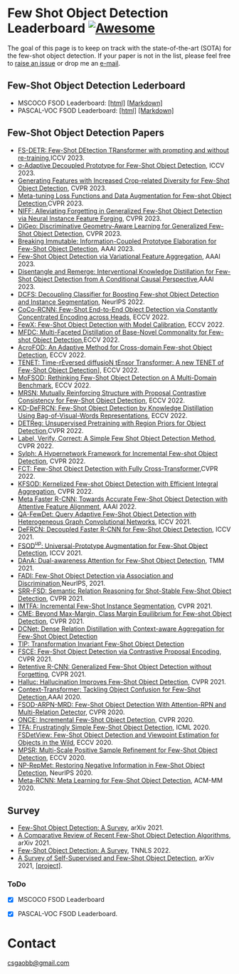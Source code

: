 # Few Shot Object Detection Leaderboard [![Awesome](https://awesome.re/badge.svg)](https://awesome.re)

The goal of this page is to keep on track with the state-of-the-art (SOTA) for the few-shot object detection.
If your paper is not in the list, please feel free to [raise an issue](https://github.com/gaobb/Few-Shot-Object-Detection-Papers/issues) or drop me an [e-mail](mailto:csgaobb@gmail.com?subject=[GitHub]%fewshot%papers).

## Few-Shot Object Detection Lederboard 
- MSCOCO FSOD Leaderboard: [[html]](https://csgaobb.github.io/Projects/mscoco-fsod.html) [[Markdown]](https://github.com/gaobb/Few-Shot-Object-Detection-Papers/blob/master/mscoco-fsod.md)
- PASCAL-VOC FSOD Leaderboard: [[html]](https://csgaobb.github.io/Projects/pascalvoc-fsod.html) [[Markdown]](https://github.com/gaobb/Few-Shot-Object-Detection-Papers/blob/master/pascalvoc-fsod.md)

## Few-Shot Object Detection Papers
- [FS-DETR: Few-Shot DEtection TRansformer with prompting and without re-training](https://openaccess.thecvf.com/content/ICCV2023/papers/Bulat_FS-DETR_Few-Shot_DEtection_TRansformer_with_Prompting_and_without_Re-Training_ICCV_2023_paper.pdf),ICCV 2023.
- [σ-Adaptive Decoupled Prototype for Few-Shot Object Detection](https://openaccess.thecvf.com/content/ICCV2023/papers/Du_s-Adaptive_Decoupled_Prototype_for_Few-Shot_Object_Detection_ICCV_2023_paper.pdf), ICCV 2023.
- [Generating Features with Increased Crop-related Diversity for Few-Shot Object Detection](https://openaccess.thecvf.com/content/CVPR2023/papers/Xu_Generating_Features_With_Increased_Crop-Related_Diversity_for_Few-Shot_Object_Detection_CVPR_2023_paper.pdf), CVPR 2023.
- [Meta-tuning Loss Functions and Data Augmentation for Few-shot Object Detection](https://openaccess.thecvf.com/content/CVPR2023/papers/Demirel_Meta-Tuning_Loss_Functions_and_Data_Augmentation_for_Few-Shot_Object_Detection_CVPR_2023_paper.pdf),CVPR 2023.
- [NIFF: Alleviating Forgetting in Generalized Few-Shot Object Detection via Neural Instance Feature Forging](https://openaccess.thecvf.com/content/CVPR2023/papers/Guirguis_NIFF_Alleviating_Forgetting_in_Generalized_Few-Shot_Object_Detection_via_Neural_CVPR_2023_paper.pdf), CVPR 2023.
- [DiGeo: Discriminative Geometry-Aware Learning for Generalized Few-Shot Object Detection](https://openaccess.thecvf.com/content/CVPR2023/papers/Ma_DiGeo_Discriminative_Geometry-Aware_Learning_for_Generalized_Few-Shot_Object_Detection_CVPR_2023_paper.pdf), CVPR 2023.
- [Breaking Immutable: Information-Coupled Prototype Elaboration for Few-Shot Object Detection](https://ojs.aaai.org/index.php/AAAI/article/view/25274/25046), AAAI 2023.
- [Few-Shot Object Detection via Variational Feature Aggregation](https://ojs.aaai.org/index.php/AAAI/article/view/25153/24925), AAAI 2023.
- [Disentangle and Remerge: Interventional Knowledge Distillation for Few-Shot Object Detection from A Conditional Causal Perspective](https://ojs.aaai.org/index.php/AAAI/article/view/25216/24988),AAAI 2023.
- [DCFS: Decoupling Classifier for Boosting Few-shot Object Detection and Instance Segmentation](https://openreview.net/pdf?id=dVXO3Orjmxk), NeurIPS 2022.
- [CoCo-RCNN: Few-Shot End-to-End Object Detection via Constantly Concentrated Encoding across Heads](https://www.ecva.net/papers/eccv_2022/papers_ECCV/papers/136860056.pdf), ECCV 2022.
- [FewX: Few-Shot Object Detection with Model Calibration](https://www.ecva.net/papers/eccv_2022/papers_ECCV/papers/136790707.pdf), ECCV 2022.
- [MFDC: Multi-Faceted Distillation of Base-Novel Commonality for Few-shot Object Detection](https://www.ecva.net/papers/eccv_2022/papers_ECCV/papers/136690569.pdf),ECCV 2022. 
- [AcroFOD: An Adaptive Method for Cross-domain Few-shot Object Detection](https://www.ecva.net/papers/eccv_2022/papers_ECCV/papers/136930661.pdf), ECCV 2022.
- [TENET: Time-rEversed diffusioN tEnsor Transformer: A new TENET of Few-Shot Object Detection](https://www.ecva.net/papers/eccv_2022/papers_ECCV/papers/136800300.pdf)], ECCV 2022.
- [MoFSOD: Rethinking Few-Shot Object Detection on A Multi-Domain Benchmark](https://www.ecva.net/papers/eccv_2022/papers_ECCV/papers/136800354.pdf), ECCV 2022.
- [MRSN: Mutually Reinforcing Structure with Proposal Contrastive Consistency for Few-Shot Object Detection](https://www.ecva.net/papers/eccv_2022/papers_ECCV/papers/136800388.pdf), ECCV 2022.
- [KD-DeFRCN: Few-Shot Object Detection by Knowledge Distillation Using Bag-of-Visual-Words Representations](https://www.ecva.net/papers/eccv_2022/papers_ECCV/papers/136700279.pdf), ECCV 2022.
- [DETReg: Unsupervised Pretraining with Region Priors for Object Detection](https://arxiv.org/pdf/2106.04550.pdf),CVPR 2022.
- [Label, Verify, Correct: A Simple Few Shot Object Detection Method](https://openaccess.thecvf.com/content/CVPR2022/papers/Kaul_Label_Verify_Correct_A_Simple_Few_Shot_Object_Detection_Method_CVPR_2022_paper.pdf), CVPR 2022.
- [Sylph: A Hypernetwork Framework for Incremental Few-shot Object Detection](https://openaccess.thecvf.com/content/CVPR2022/papers/Yin_Sylph_A_Hypernetwork_Framework_for_Incremental_Few-Shot_Object_Detection_CVPR_2022_paper.pdf), CVPR 2022.
- [FCT: Few-Shot Object Detection with Fully Cross-Transformer](https://openaccess.thecvf.com/content/CVPR2022/papers/Han_Few-Shot_Object_Detection_With_Fully_Cross-Transformer_CVPR_2022_paper.pdf),CVPR 2022.
- [KFSOD: Kernelized Few-shot Object Detection with Efficient Integral Aggregation](https://openaccess.thecvf.com/content/CVPR2022/papers/Zhang_Kernelized_Few-Shot_Object_Detection_With_Efficient_Integral_Aggregation_CVPR_2022_paper.pdf), CVPR 2022.
- [Meta Faster R-CNN: Towards Accurate Few-Shot Object Detection with Attentive Feature Alignment](https://arxiv.org/abs/2104.07719), AAAI 2022.
- [QA-FewDet: Query Adaptive Few-Shot Object Detection with Heterogeneous Graph Convolutional Networks](https://arxiv.org/abs/2112.09791), ICCV 2021.
- [DeFRCN: Decoupled Faster R-CNN for Few-Shot Object Detection](https://openaccess.thecvf.com/content/ICCV2021/papers/Qiao_DeFRCN_Decoupled_Faster_R-CNN_for_Few-Shot_Object_Detection_ICCV_2021_paper.pdf), ICCV 2021.
- [FSOD$^{up}$: Universal-Prototype Augmentation for Few-Shot Object Detection](https://openaccess.thecvf.com/content/ICCV2021/papers/Wu_Universal-Prototype_Enhancing_for_Few-Shot_Object_Detection_ICCV_2021_paper.pdf), ICCV 2021.
- [DAnA: Dual-awareness Attention for Few-Shot Object Detection](https://arxiv.org/pdf/2102.12152.pdf), TMM 2021.
- [FADI: Few-Shot Object Detection via Association and Discrimination](https://proceedings.neurips.cc/paper/2021/file/8a1e808b55fde9455cb3d8857ed88389-Paper.pdf),NeurIPS, 2021.
- [SRR-FSD: Semantic Relation Reasoning for Shot-Stable Few-Shot Object Detection](https://openaccess.thecvf.com/content/CVPR2021/papers/Zhu_Semantic_Relation_Reasoning_for_Shot-Stable_Few-Shot_Object_Detection_CVPR_2021_paper.pdf), CVPR 2021.
- [IMTFA: Incremental Few-Shot Instance Segmentation](https://openaccess.thecvf.com/content/CVPR2021/papers/Ganea_Incremental_Few-Shot_Instance_Segmentation_CVPR_2021_paper.pdf), CVPR 2021.
- [CME: Beyond Max-Margin, Class Margin Equilibrium for Few-shot Object Detection](https://openaccess.thecvf.com/content/CVPR2021/papers/Li_Beyond_Max-Margin_Class_Margin_Equilibrium_for_Few-Shot_Object_Detection_CVPR_2021_paper.pdf), CVPR 2021.
- [DCNet: Dense Relation Distillation with Context-aware Aggregation for Few-Shot Object Detection](https://openaccess.thecvf.com/content/CVPR2021/papers/Hu_Dense_Relation_Distillation_With_Context-Aware_Aggregation_for_Few-Shot_Object_Detection_CVPR_2021_paper.pdf)
- [TIP: Transformation Invariant Few-Shot Object Detection](https://openaccess.thecvf.com/content/CVPR2021/papers/Li_Transformation_Invariant_Few-Shot_Object_Detection_CVPR_2021_paper.pdf)
- [FSCE: Few-Shot Object Detection via Contrastive Proposal Encoding](https://openaccess.thecvf.com/content/CVPR2021/papers/Sun_FSCE_Few-Shot_Object_Detection_via_Contrastive_Proposal_Encoding_CVPR_2021_paper.pdf), CVPR 2021.
- [Retentive R-CNN: Generalized Few-Shot Object Detection without Forgetting](https://openaccess.thecvf.com/content/CVPR2021/papers/Fan_Generalized_Few-Shot_Object_Detection_Without_Forgetting_CVPR_2021_paper.pdf), CVPR 2021.
- [Halluc: Hallucination Improves Few-Shot Object Detection](https://openaccess.thecvf.com/content/CVPR2021/papers/Zhang_Hallucination_Improves_Few-Shot_Object_Detection_CVPR_2021_paper.pdf), CVPR 2021.
- [Context-Transformer: Tackling Object Confusion for Few-Shot Detection](https://arxiv.org/pdf/2003.07304.pdf),AAAI 2020.
- [FSOD-ARPN-MRD: Few-Shot Object Detection With Attention-RPN and Multi-Relation Detector](https://arxiv.org/abs/1908.01998), CVPR 2020.
- [ONCE: Incremental Few-Shot Object Detection](https://openaccess.thecvf.com/content_CVPR_2020/papers/Perez-Rua_Incremental_Few-Shot_Object_Detection_CVPR_2020_paper.pdf), CVPR 2020.
- [TFA: Frustratingly Simple Few-Shot Object Detection](https://arxiv.org/abs/2003.06957), ICML 2020.
[FSDetView: Few-Shot Object Detection and Viewpoint Estimation for Objects in the Wild](https://www.ecva.net/papers/eccv_2020/papers_ECCV/papers/123620188.pdf), ECCV 2020.
- [MPSR: Multi-Scale Positive Sample Refinement for Few-Shot Object Detection](https://arxiv.org/pdf/2007.09384.pdf), ECCV 2020.
- [NP-RepMet: Restoring Negative Information in Few-Shot Object Detection](https://arxiv.org/pdf/2010.11714.pdf), NeurIPS 2020.
- [Meta-RCNN: Meta Learning for Few-Shot Object Detection](https://dl.acm.org/doi/10.1145/3394171.3413832), ACM-MM 2020.

## Survey
- [Few-Shot Object Detection: A Survey](https://arxiv.org/pdf/2112.11699.pdf), arXiv 2021.
- [A Comparative Review of Recent Few-Shot Object Detection Algorithms](https://arxiv.org/pdf/2111.00201.pdf), arXiv 2021.
- [Few-Shot Object Detection: A Survey](https://dl.acm.org/doi/pdf/10.1145/3519022), TNNLS 2022.
- [A Survey of Self-Supervised and Few-Shot Object Detection](https://arxiv.org/pdf/2110.14711.pdf), arXiv 2021, [[project]](https://gabrielhuang.github.io/fsod-survey/).

### ToDo
- [x] MSCOCO FSOD Leaderboard
- [x] PASCAL-VOC FSOD Leaderboard.


# Contact
csgaobb@gmail.com
